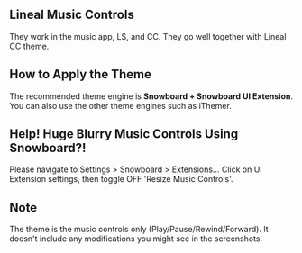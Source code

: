 

## Lineal Music Controls
They work in the music app, LS, and CC.
They go well together with Lineal CC theme.


## How to Apply the Theme
The recommended theme engine is **Snowboard + Snowboard UI Extension**. You can also use the other theme engines such as iThemer.

## Help! Huge Blurry Music Controls Using Snowboard?!
Please navigate to Settings > Snowboard > Extensions... Click on UI Extension settings, then toggle OFF 'Resize Music Controls'.

## Note
The theme is the music controls only (Play/Pause/Rewind/Forward). It doesn't include any modifications you might see in the screenshots.
